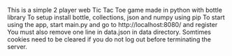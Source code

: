 This is a simple 2 player web Tic Tac Toe game made in python with bottle library
To setup install bottle, collections, json and numpy using pip
To start using the app, start main.py and go to http://localhost:8080/ and register
You must also remove one line in data.json in data directory.
Somtimes cookies need to be cleared if you do not log out before terminating the server.
